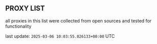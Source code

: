 ## PROXY LIST

all proxies in this list were collected from open sources and tested for functionality

last update: `2025-03-06 10:03:55.026133+00:00` UTC